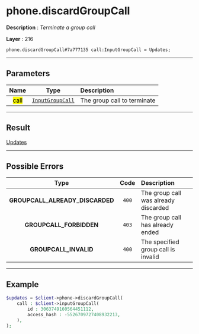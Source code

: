 # phone.discardGroupCall

**Description** : *Terminate a group call*

**Layer** : 216

```tl
phone.discardGroupCall#7a777135 call:InputGroupCall = Updates;
```

---

## Parameters

| Name | Type | Description |
| :---: | :---: | :--- |
| <mark>call</mark> | [`InputGroupCall`](type/InputGroupCall) | The group call to terminate |

---

## Result

[Updates](type/Updates)

---

## Possible Errors

| Type | Code | Description |
| :---: | :---: | :--- |
| **GROUPCALL_ALREADY_DISCARDED** | `400` | The group call was already discarded |
| **GROUPCALL_FORBIDDEN** | `403` | The group call has already ended |
| **GROUPCALL_INVALID** | `400` | The specified group call is invalid |

---

## Example

```php
$updates = $client->phone->discardGroupCall(
	call : $client->inputGroupCall(
		id : 3063749160564451112,
		access_hash : -5526709727408932213,
	),
);
```